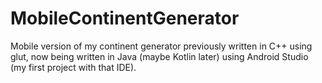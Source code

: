 # MobileContinentGenerator
Mobile version of my continent generator previously written in C++ using glut, now being written in Java (maybe Kotlin later) using Android Studio (my first project with that IDE).
